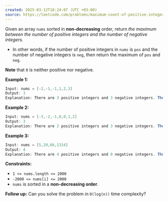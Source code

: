 ```yaml
---
created: 2025-03-12T18:24:07 (UTC +03:00)
source: https://leetcode.com/problems/maximum-count-of-positive-integer-and-negative-integer/description/?envType=daily-question&envId=2025-03-12
---
```

Given an array `nums` sorted in **non-decreasing** order, return _the maximum between the number of positive integers and the number of negative integers._

-   In other words, if the number of positive integers in `nums` is `pos` and the number of negative integers is `neg`, then return the maximum of `pos` and `neg`.

**Note** that `0` is neither positive nor negative.


**Example 1:**

``` Java
Input: nums = [-2,-1,-1,1,2,3]
Output: 3
Explanation: There are 3 positive integers and 3 negative integers. The maximum count among them is 3.
```


**Example 2:**

``` Java
Input: nums = [-3,-2,-1,0,0,1,2]
Output: 3
Explanation: There are 2 positive integers and 3 negative integers. The maximum count among them is 3.
```


**Example 3:**

``` Java
Input: nums = [5,20,66,1314]
Output: 4
Explanation: There are 4 positive integers and 0 negative integers. The maximum count among them is 4.
```


**Constraints:**

-   `1 <= nums.length <= 2000`
-   `-2000 <= nums[i] <= 2000`
-   `nums` is sorted in a **non-decreasing order**.

**Follow up:** Can you solve the problem in `O(log(n))` time complexity?

